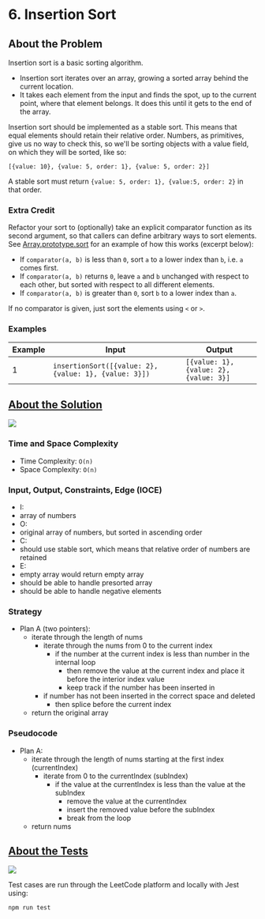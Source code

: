 # 6. Insertion Sort

## About the Problem

Insertion sort is a basic sorting algorithm.

- Insertion sort iterates over an array, growing a sorted array behind the current location.
- It takes each element from the input and finds the spot, up to the current point, where that element belongs. It does this until it gets to the end of the array.

Insertion sort should be implemented as a stable sort. This means that equal elements should retain their relative order. Numbers, as primitives, give us no way to check this, so we'll be sorting objects with a value field, on which they will be sorted, like so:

`[{value: 10}, {value: 5, order: 1}, {value: 5, order: 2}]`

A stable sort must return `{value: 5, order: 1}, {value:5, order: 2}` in that order.

### Extra Credit

 Refactor your sort to (optionally) take an explicit comparator function
 as its second argument, so that callers can define arbitrary ways to sort elements.
 See [Array.prototype.sort](http://devdocs.io/javascript/global_objects/array/sort)
 for an example of how this works (excerpt below):

 - If `comparator(a, b)` is less than `0`, sort `a` to a lower index than `b`, i.e. `a` comes first.
 - If `comparator(a, b)` returns `0`, leave `a` and `b` unchanged with respect to each other, but sorted with respect to all different elements.
 - If `comparator(a, b)` is greater than `0`, sort `b` to a lower index than `a`.

 If no comparator is given, just sort the elements using `<` or `>`.

### Examples

| Example| Input | Output |
| --- | --- | --- |
| 1 | `insertionSort([{value: 2}, {value: 1}, {value: 3}])` | `[{value: 1}, {value: 2}, {value: 3}]` |

## <a href='./insertionSort.js'>About the Solution</a>

<img src='https://img.shields.io/badge/JavaScript-F7DF1E.svg?style=for-the-badge&logo=JavaScript&logoColor=black' />

### Time and Space Complexity
 - Time Complexity: `O(n)`
 - Space Complexity: `O(n)`

### Input, Output, Constraints, Edge (IOCE)

 - I:
  - array of numbers
 - O:
  - original array of numbers, but sorted in ascending order
 - C:
  - should use stable sort, which means that relative order of numbers are retained
 - E:
  - empty array would return empty array
  - should be able to handle presorted array
  - should be able to handle negative elements

### Strategy
- Plan A (two pointers):
  - iterate through the length of nums
    - iterate through the nums from 0 to the current index
      - if the number at the current index is less than number in the internal loop
        - then remove the value at the current index and place it before the interior index value
        - keep track if the number has been inserted in
    - if number has not been inserted in the correct space and deleted
      - then splice before the current index
  - return the original array

### Pseudocode
- Plan A:
  - iterate through the length of nums starting at the first index (currentIndex)
    - iterate from 0 to the currentIndex (subIndex)
      - if the value at the currentIndex is less than the value at the subIndex
        - remove the value at the currentIndex
        - insert the removed value before the subIndex
        - break from the loop
  - return nums

## <a href='./insertionSort.test.js'>About the Tests</a>

<img src='https://img.shields.io/badge/Jest-C21325.svg?style=for-the-badge&logo=Jest&logoColor=white' />

Test cases are run through the LeetCode platform and locally with Jest using:
```
npm run test
```